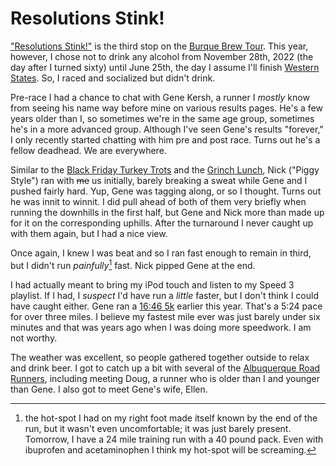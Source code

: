 # Resolutions Stink!

["Resolutions Stink!"](3281713308711524) is the
third stop on the [Burque Brew
Tour](https://www.abqroadrunners.com/burque-brewery-tour.html). This
year, however, I chose not to drink any alcohol from November 28th,
2022 (the day after I turned sixty) until June 25th, the day I assume
I'll finish [Western States](https://www.wser.org/). So, I raced and
socialized but didn't drink.

Pre-race I had a chance to chat with Gene Kersh, a runner I _mostly_ know
from seeing his name way before mine on various results pages.  He's a few
years older than I, so sometimes we're in the same age group, sometimes
he's in a more advanced group. Although I've seen Gene's results "forever,"
I only recently started chatting with him pre and post race.  Turns out
he's a fellow deadhead.  We are everywhere.

Similar to the [Black Friday Turkey Trots](../2022/black_friday.md)
and the [Grinch Lunch](../2022/grinch_lunch.md), Nick ("Piggy Style")
ran with ~~me~~ us initially, barely breaking a sweat while Gene and I
pushed fairly hard.  Yup, Gene was tagging along, or so I thought.
Turns out he was innit to winnit.  I did pull ahead of both of them
very briefly when running the downhills in the first half, but Gene
and Nick more than made up for it on the corresponding uphills. After
the turnaround I never caught up with them again, but I had a nice
view.

Once again, I knew I was beat and so I ran fast enough to remain in
third, but I didn't run _painfully_[^1] fast.  Nick pipped Gene at the end.

I had actually meant to bring my iPod touch and listen to my Speed 3
playlist.  If I had, I _suspect_ I'd have run a _little_ faster, but I
don't think I could have caught either.  Gene ran a [16:46
5k](https://runsignup.com/Race/Results/140087/IndividualResult/bSdZ?resultSetId=362701#U42660677)
earlier this year.  That's a 5:24 pace for over three miles. I believe
my fastest mile ever was just barely under six minutes and that was years
ago when I was doing more speedwork.  I am not worthy.

The weather was excellent, so people gathered together outside to
relax and drink beer. I got to catch up a bit with several of the
[Albuquerque Road Runners](https://www.abqroadrunners.com/), including
meeting Doug, a runner who is older than I and younger than Gene.  I
also got to meet Gene's wife, Ellen.

[^1]: the hot-spot I had on my right foot made itself known by the end
of the run, but it wasn't even uncomfortable; it was just barely
present.  Tomorrow, I have a 24 mile training run with a 40 pound
pack.  Even with ibuprofen and acetaminophen I think my hot-spot will
be screaming.
